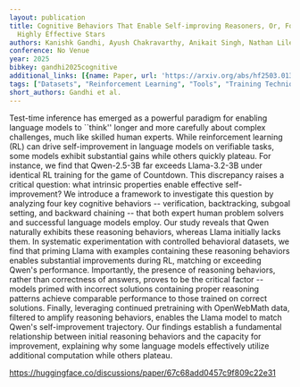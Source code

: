 ```yaml
---
layout: publication
title: Cognitive Behaviors That Enable Self-improving Reasoners, Or, Four Habits Of
  Highly Effective Stars
authors: Kanishk Gandhi, Ayush Chakravarthy, Anikait Singh, Nathan Lile, Noah D. Goodman
conference: No Venue
year: 2025
bibkey: gandhi2025cognitive
additional_links: [{name: Paper, url: 'https://arxiv.org/abs/hf2503.01307'}]
tags: ["Datasets", "Reinforcement Learning", "Tools", "Training Techniques"]
short_authors: Gandhi et al.
---
```

Test-time inference has emerged as a powerful paradigm for enabling language models to ``think'' longer and more carefully about complex challenges, much like skilled human experts. While reinforcement learning (RL) can drive self-improvement in language models on verifiable tasks, some models exhibit substantial gains while others quickly plateau. For instance, we find that Qwen-2.5-3B far exceeds Llama-3.2-3B under identical RL training for the game of Countdown. This discrepancy raises a critical question: what intrinsic properties enable effective self-improvement? We introduce a framework to investigate this question by analyzing four key cognitive behaviors -- verification, backtracking, subgoal setting, and backward chaining -- that both expert human problem solvers and successful language models employ. Our study reveals that Qwen naturally exhibits these reasoning behaviors, whereas Llama initially lacks them. In systematic experimentation with controlled behavioral datasets, we find that priming Llama with examples containing these reasoning behaviors enables substantial improvements during RL, matching or exceeding Qwen's performance. Importantly, the presence of reasoning behaviors, rather than correctness of answers, proves to be the critical factor -- models primed with incorrect solutions containing proper reasoning patterns achieve comparable performance to those trained on correct solutions. Finally, leveraging continued pretraining with OpenWebMath data, filtered to amplify reasoning behaviors, enables the Llama model to match Qwen's self-improvement trajectory. Our findings establish a fundamental relationship between initial reasoning behaviors and the capacity for improvement, explaining why some language models effectively utilize additional computation while others plateau.

https://huggingface.co/discussions/paper/67c68add0457c9f809c22e31